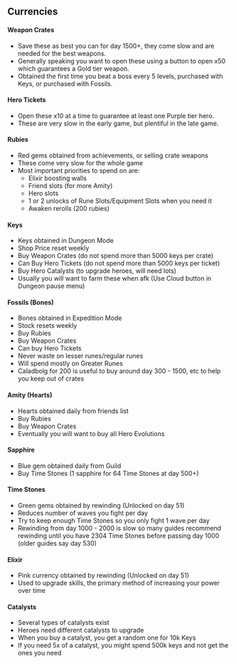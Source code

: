 ## Currencies

#### Weapon Crates

- Save these as best you can for day 1500+, they come slow and are needed for the best weapons.
- Generally speaking you want to open these using a button to open x50 which guarantees a Gold tier weapon.
- Obtained the first time you beat a boss every 5 levels, purchased with Keys, or purchased with Fossils.

#### Hero Tickets

- Open these x10 at a time to guarantee at least one Purple tier hero.
- These are very slow in the early game, but plentiful in the late game.

#### Rubies

- Red gems obtained from achievements, or selling crate weapons
- These come very slow for the whole game
- Most important priorities to spend on are:
  - Elixir boosting walls
  - Friend slots (for more Amity)
  - Hero slots
  - 1 or 2 unlocks of Rune Slots/Equipment Slots when you need it
  - Awaken rerolls (200 rubies)

#### Keys

- Keys obtained in Dungeon Mode
- Shop Price reset weekly
- Buy Weapon Crates (do not spend more than 5000 keys per crate)
- Can Buy Hero Tickets (do not spend more than 5000 keys per ticket)
- Buy Hero Catalysts (to upgrade heroes, will need lots)
- Usually you will want to farm these when afk (Use Cloud button in Dungeon pause menu)

#### Fossils (Bones)

- Bones obtained in Expedition Mode
- Stock resets weekly
- Buy Rubies
- Buy Weapon Crates
- Can buy Hero Tickets
- Never waste on lesser runes/regular runes
- Will spend mostly on Greater Runes
- Caladbolg for 200 is useful to buy around day 300 - 1500, etc to help you keep out of crates

#### Amity (Hearts)

- Hearts obtained daily from friends list
- Buy Rubies
- Buy Weapon Crates
- Eventually you will want to buy all Hero Evolutions

#### Sapphire

- Blue gem obtained daily from Guild
- Buy Time Stones (1 sapphire for 64 Time Stones at day 500+)

#### Time Stones

- Green gems obtained by rewinding (Unlocked on day 51)
- Reduces number of waves you fight per day
- Try to keep enough Time Stones so you only fight 1 wave per day
- Rewinding from day 1000 - 2000 is slow so many guides recommend rewinding until you have 2304 Time Stones before passing day 1000 (older guides say day 530)

#### Elixir

- Pink currency obtained by rewinding (Unlocked on day 51)
- Used to upgrade skills, the primary method of increasing your power over time

#### Catalysts

- Several types of catalysts exist
- Heroes need different catalysts to upgrade
- When you buy a catalyst, you get a random one for 10k Keys
- If you need 5x of a catalyst, you might spend 500k keys and not get the ones you need
